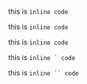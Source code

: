 this is `inline code`

this is ``inline code``

this is `` inline code ``

this is `` inline ` code ``

this is ``` inline `` code ```
